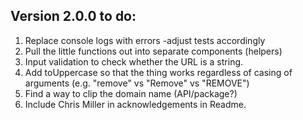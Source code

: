 ## Version 2.0.0 to do:

1. Replace console logs with errors
   -adjust tests accordingly
2. Pull the little functions out into separate components (helpers)
3. Input validation to check whether the URL is a string.
4. Add toUppercase so that the thing works regardless of casing of arguments (e.g. "remove" vs "Remove" vs "REMOVE")
5. Find a way to clip the domain name (API/package?)
6. Include Chris Miller in acknowledgements in Readme.
